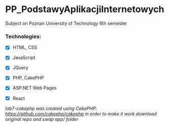 # PP_PodstawyAplikacjiInternetowych
Subject on Poznan University of Technology 6th semester

### Technologies:
* [x] HTML, CSS
* [x] JavaScript
* [x] JQuery
* [x] PHP, CakePHP
* [x] ASP.NET Web Pages
* [x] React


_lab7-cakephp was created using CakePHP: https://github.com/cakephp/cakephp 
in order to make it work download original repo and swap app/ folder_
